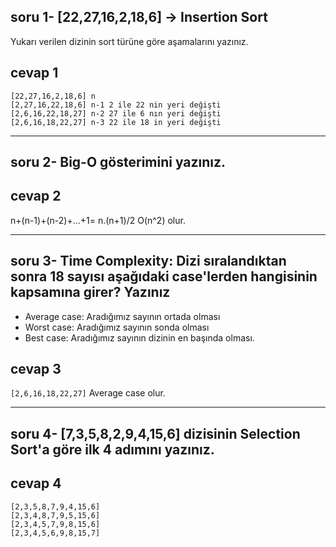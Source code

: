 ## soru 1- [22,27,16,2,18,6] -> Insertion Sort 

Yukarı verilen dizinin sort türüne göre aşamalarını yazınız.

##  cevap 1 
```
[22,27,16,2,18,6] n 
[2,27,16,22,18,6] n-1 2 ile 22 nin yeri değişti
[2,6,16,22,18,27] n-2 27 ile 6 nın yeri değişti
[2,6,16,18,22,27] n-3 22 ile 18 in yeri değişti

``` 

---

##  soru 2- Big-O gösterimini yazınız. 
##  cevap 2 

n+(n-1)+(n-2)+...+1= n.(n+1)/2  O(n^2) olur.

---

## soru 3- Time Complexity: Dizi sıralandıktan sonra 18 sayısı aşağıdaki case'lerden hangisinin kapsamına girer? Yazınız 

- Average case: Aradığımız sayının ortada olması 
- Worst case: Aradığımız sayının sonda olması 
- Best case: Aradığımız sayının dizinin en başında olması.

##  cevap 3 
` [2,6,16,18,22,27] ` 
Average case olur.

---
## soru 4- [7,3,5,8,2,9,4,15,6] dizisinin Selection Sort'a göre ilk 4 adımını yazınız.


## cevap 4 

```  
[2,3,5,8,7,9,4,15,6]
[2,3,4,8,7,9,5,15,6]
[2,3,4,5,7,9,8,15,6]
[2,3,4,5,6,9,8,15,7]
``` 

